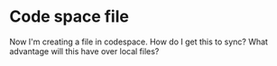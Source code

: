 # Code space file

Now I'm creating a file in codespace. How do I get this to sync? What advantage will this have over local files?
